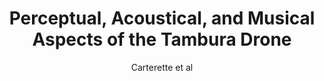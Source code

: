 ---
title: "Perceptual, Acoustical, and Musical Aspects of the Tambura Drone"
author: "Carterette et al"
---